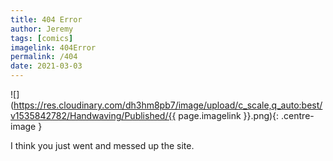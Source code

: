 ```yaml
---
title: 404 Error
author: Jeremy
tags: [comics]
imagelink: 404Error
permalink: /404
date: 2021-03-03
---
```


![](https://res.cloudinary.com/dh3hm8pb7/image/upload/c_scale,q_auto:best/v1535842782/Handwaving/Published/{{ page.imagelink }}.png){: .centre-image }

I think you just went and messed up the site.
